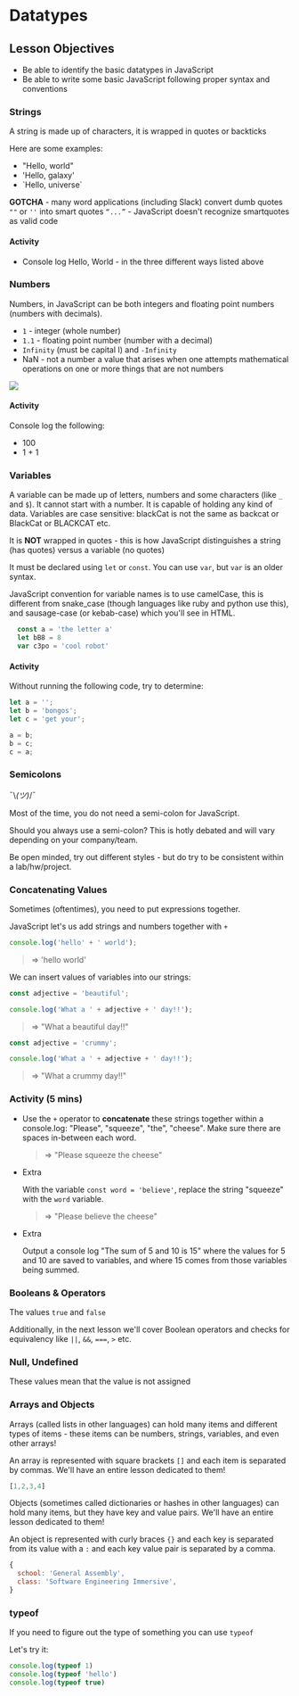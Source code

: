 # Datatypes


## Lesson Objectives
- Be able to identify the basic datatypes in JavaScript
- Be able to write some basic JavaScript following proper syntax and conventions



### Strings

A string is made up of characters, it is wrapped in quotes or backticks

Here are some examples:

- "Hello, world"
- 'Hello, galaxy'
- \`Hello, universe\`

**GOTCHA** - many word applications (including Slack) convert dumb quotes `""` or `''` into smart quotes `“...”` - JavaScript doesn't recognize smartquotes as valid code

#### Activity
- Console log Hello, World - in the three different ways listed above

### Numbers

Numbers, in JavaScript can be both integers and floating point numbers (numbers with decimals).

- `1` - integer (whole number)
- `1.1` - floating point number (number with a decimal)
- `Infinity` (must be capital I) and `-Infinity`
- NaN - not a number a value that arises when one attempts mathematical operations on one or more things that are not numbers

![](./SubwayNaN.jpeg)


#### Activity
Console log the following:
- 100
- 1 + 1

### Variables

A variable can be made up of letters, numbers and some characters (like `_` and `$`). It cannot start with a number. It is capable of holding any kind of data. Variables are case sensitive: blackCat is not the same as backcat or BlackCat or BLACKCAT etc.

It is **NOT** wrapped in quotes - this is how JavaScript distinguishes a string (has quotes) versus a variable (no quotes)

It must be declared using `let` or `const`. You can use `var`, but `var` is an older syntax.

JavaScript convention for variable names is to use camelCase, this is different from snake_case (though languages like ruby and python use this), and sausage-case (or kebab-case) which you'll see in HTML.

```js
  const a = 'the letter a'
  let bB8 = 8
  var c3po = 'cool robot'
```

#### Activity

Without running the following code, try to determine:
```js
let a = '';
let b = 'bongos';
let c = 'get your';

a = b;
b = c;
c = a;
```

### Semicolons

¯\\_(ツ)_/¯

Most of the time, you do not need a semi-colon for JavaScript.

Should you always use a semi-colon? This is hotly debated and will vary depending on your company/team.

Be open minded, try out different styles - but do try to be consistent within a lab/hw/project.

### Concatenating Values
Sometimes (oftentimes), you need to put expressions together.

JavaScript let's us add strings and numbers together with `+`

```javascript
console.log('hello' + ' world');
```

> => 'hello world'

We can insert values of variables into our strings:

```javascript
const adjective = 'beautiful';

console.log('What a ' + adjective + ' day!!');
```

> => "What a beautiful day!!"

```javascript
const adjective = 'crummy';

console.log('What a ' + adjective + ' day!!');
```

> => "What a crummy day!!"

### Activity (5 mins)

* Use the `+` operator to **concatenate** these strings together within a console.log: "Please", "squeeze", "the", "cheese". Make sure there are spaces in-between each word.

	> => "Please squeeze the cheese"

* Extra

	With the variable `const word = 'believe'`, replace the string "squeeze" with the `word` variable.

	> => "Please believe the cheese"

* Extra

	Output a console log "The sum of 5 and 10 is 15" where the values for 5 and 10 are saved to variables, and where 15 comes from those variables being summed.


### Booleans & Operators

The values `true` and `false`

Additionally, in the next lesson we'll cover Boolean operators and checks for equivalency  like `||`, `&&`, `===`, `>` etc.

### Null, Undefined

These values mean that the value is not assigned


### Arrays and Objects

Arrays (called lists in other languages) can hold many items  and different types of items - these items can be numbers, strings, variables, and even other arrays!

An array is represented with square brackets `[]` and each item is separated by commas. We'll have an entire lesson dedicated to them!

```js
[1,2,3,4]
```

Objects (sometimes called dictionaries or hashes in other languages) can hold many items, but they have key and value pairs. We'll have an entire lesson dedicated to them!

An object is represented with curly braces `{}` and each key is separated from its value with a `:` and each key value pair is separated by a comma.

```js
{
  school: 'General Assembly',
  class: 'Software Engineering Immersive',
}
```

### typeof

If you need to figure out the type of something you can use `typeof`

Let's try it:

```js
console.log(typeof 1)
console.log(typeof 'hello')
console.log(typeof true)
```
